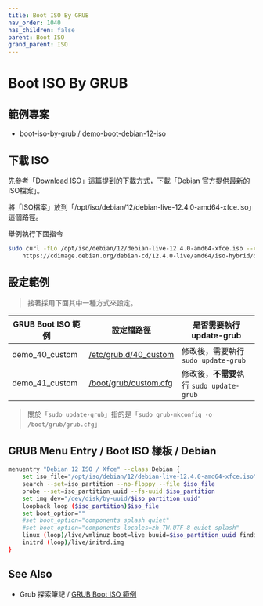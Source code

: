 ```yaml
---
title: Boot ISO By GRUB
nav_order: 1040
has_children: false
parent: Boot ISO
grand_parent: ISO
---
```



# Boot ISO By GRUB


## 範例專案

* boot-iso-by-grub / [demo-boot-debian-12-iso](https://github.com/samwhelp/debian-adjustment/tree/main/core/iso/boot-iso/boot-iso-by-grub/demo-boot-debian-12-iso)


## 下載 ISO

先參考「[Download ISO](https://samwhelp.github.io/note-about-debian/read/core/iso/download-iso.html)」這篇提到的下載方式，下載「Debian 官方提供最新的ISO檔案」。

將「ISO檔案」放到「/opt/iso/debian/12/debian-live-12.4.0-amd64-xfce.iso」這個路徑。

舉例執行下面指令

``` sh
sudo curl -fLo /opt/iso/debian/12/debian-live-12.4.0-amd64-xfce.iso --create-dirs \
	https://cdimage.debian.org/debian-cd/12.4.0-live/amd64/iso-hybrid/debian-live-12.4.0-amd64-xfce.iso
```


## 設定範例

> 接著採用下面其中一種方式來設定。

| GRUB Boot ISO 範例 | 設定檔路徑 | 是否需要執行 update-grub |
| --- | --- | --- |
| demo_40_custom | [/etc/grub.d/40_custom](https://github.com/samwhelp/debian-adjustment/blob/main/core/iso/boot-iso/boot-iso-by-grub/demo-boot-debian-12-iso/asset/overlay/etc/grub.d/40_custom) | 修改後，需要執行 `sudo update-grub` |
| demo_41_custom | [/boot/grub/custom.cfg](https://github.com/samwhelp/debian-adjustment/blob/main/core/iso/boot-iso/boot-iso-by-grub/demo-boot-debian-12-iso/asset/overlay/boot/grub/custom.cfg) | 修改後，**不需要**執行 `sudo update-grub` |

> 關於「`sudo update-grub`」指的是「`sudo grub-mkconfig -o /boot/grub/grub.cfg`」


## GRUB Menu Entry / Boot ISO 樣板 / Debian

``` sh
menuentry "Debian 12 ISO / Xfce" --class Debian {
	set iso_file="/opt/iso/debian/12/debian-live-12.4.0-amd64-xfce.iso"
	search --set=iso_partition --no-floppy --file $iso_file
	probe --set=iso_partition_uuid --fs-uuid $iso_partition
	set img_dev="/dev/disk/by-uuid/$iso_partition_uuid"
	loopback loop ($iso_partition)$iso_file
	set boot_option=""
	#set boot_option="components splash quiet"
	#set boot_option="components locales=zh_TW.UTF-8 quiet splash"
	linux (loop)/live/vmlinuz boot=live buuid=$iso_partition_uuid findiso=$iso_file $boot_option
	initrd (loop)/live/initrd.img
}

```


## See Also

* Grub 探索筆記 / [GRUB Boot ISO 範例](https://samwhelp.github.io/note-about-grub/read/howto/boot_iso.html)
